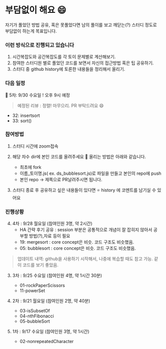 # 부담없이 해요 :smile:  


자기가 풀었던 방법 공유, 혹은 못풀었다면 남의 풀이를 보고 깨닫는(?) 스터디 정도로 부담없이 하는게 목표입니다. 





### 이런 방식으로 진행되고 있습니다

1. 시간복잡도와 공간복잡도를 각 토이 문제별로 계산해보기. 
2. 참여한 스터디원 별로 풀었던 코드를 보면서 자신의 접근방법 혹은 팁 공유하기. 
3. 스터디 중 github history에 토론한 내용들을 정리해서 올리기.


### 다음 일정 
:running: 5차: 9/30 수요일 ! 오후 9시 예정

 > 예정된 리뷰 : 정렬! 마무으리.
   PR 부탁드려요 :smile:
   - 32: insertsort
   - 33: sort()


### 참여방법 

1. 스터디 시간에 zoom접속 
2. 해당 차수 dir에 본인 코드를 올려주세요 :pray: 올리는 방법은 아래와 같습니다.
   
   - 최초에 fork
   - 이름_토이명.js( ex. ds_bubblesort.js)로 파일을 만들고 본인의 repo에 push
   - 본인 repo ->  제쪽으로 PR날려주시면 됩니다. 

   
3. 스터디 종료 후 공유하고 싶은 내용들이 있다면 :star: history 에 코멘트를 남기실 수 있어요  



### 진행상황
4. 4차 : 9/28 월요일 (참여인원 3명, 약 2시간)
   - HA 간략 후기 공유 : session 부분은 공통적으로 개념이 잘 잡히지 않아서 공부할 방법(?),자료 등이 필요
   - 19: mergesort : core concept은 비슷. 코드 구조도 비슷했음. 
   - 05: bubblesort : core concept은 비슷. 코드 구조도 비슷했음. 
   
> 업데이트 내역: github을 사용하기 시작해서, 나중에 복습할 때도 참고 가능. 같이 코드를 보기 좋았음. 

3. 3차 : 9/25 수요일 (참여인원 4명, 약 1시간 30분)
   - 01-rockPaperScissors
   - 11-powerSet


2. 2차 : 9/21 월요일 (참여인원 2명, 약 40분)
    - 03-isSubsetOf
    - 04-nthFibonacci
    - 05-bubbleSort

1. 1차 : 9/17 수요일 (참여인원 3명, 약 1시간)
    - 02-nonrepeatedCharacter
